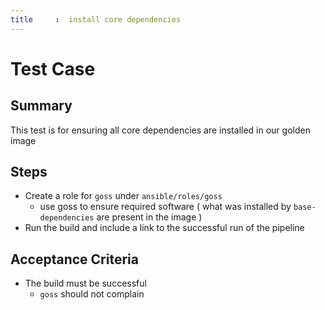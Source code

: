 ```yaml
---
title     :  install core dependencies
---
```


# Test Case

## Summary

This test is for ensuring all core dependencies are installed in our golden image

## Steps

- Create a role for `goss` under `ansible/roles/goss`
  - use goss to ensure required software ( what was installed by `base-dependencies` are present in the image )
- Run the build and include a link to the successful run of the pipeline

## Acceptance Criteria

- The build must be successful
  - `goss` should not complain
